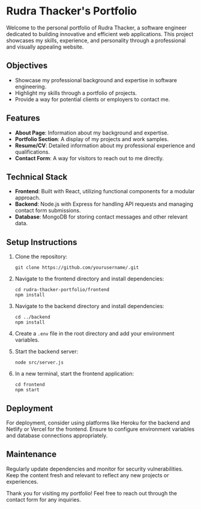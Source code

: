 # Rudra Thacker's Portfolio

Welcome to the personal portfolio of Rudra Thacker, a software engineer dedicated to building innovative and efficient web applications. This project showcases my skills, experience, and personality through a professional and visually appealing website.

## Objectives

- Showcase my professional background and expertise in software engineering.
- Highlight my skills through a portfolio of projects.
- Provide a way for potential clients or employers to contact me.

## Features

- **About Page**: Information about my background and expertise.
- **Portfolio Section**: A display of my projects and work samples.
- **Resume/CV**: Detailed information about my professional experience and qualifications.
- **Contact Form**: A way for visitors to reach out to me directly.

## Technical Stack

- **Frontend**: Built with React, utilizing functional components for a modular approach.
- **Backend**: Node.js with Express for handling API requests and managing contact form submissions.
- **Database**: MongoDB for storing contact messages and other relevant data.

## Setup Instructions

1. Clone the repository:
   ```
   git clone https://github.com/yourusername/.git
   ```

2. Navigate to the frontend directory and install dependencies:
   ```
   cd rudra-thacker-portfolio/frontend
   npm install
   ```

3. Navigate to the backend directory and install dependencies:
   ```
   cd ../backend
   npm install
   ```

4. Create a `.env` file in the root directory and add your environment variables.

5. Start the backend server:
   ```
   node src/server.js
   ```

6. In a new terminal, start the frontend application:
   ```
   cd frontend
   npm start
   ```

## Deployment

For deployment, consider using platforms like Heroku for the backend and Netlify or Vercel for the frontend. Ensure to configure environment variables and database connections appropriately.

## Maintenance

Regularly update dependencies and monitor for security vulnerabilities. Keep the content fresh and relevant to reflect any new projects or experiences.

Thank you for visiting my portfolio! Feel free to reach out through the contact form for any inquiries.
